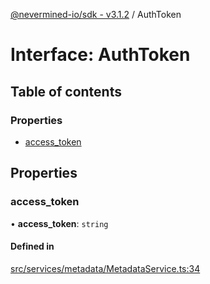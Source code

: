 [@nevermined-io/sdk - v3.1.2](../code-reference.md) / AuthToken

# Interface: AuthToken

## Table of contents

### Properties

- [access_token](AuthToken.md#access_token)

## Properties

### access_token

• **access_token**: `string`

#### Defined in

[src/services/metadata/MetadataService.ts:34](https://github.com/nevermined-io/sdk-js/blob/6b4486ecca78fa881cb604506453077da39efd8e/src/services/metadata/MetadataService.ts#L34)
